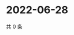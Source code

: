 # 2022-06-28

共 0 条

<!-- BEGIN WEIBO -->
<!-- 最后更新时间 Tue Jun 28 2022 06:14:50 GMT+0800 (China Standard Time) -->

<!-- END WEIBO -->
